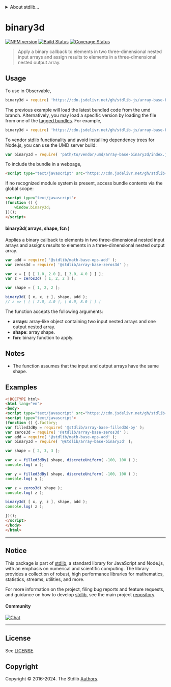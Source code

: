 <!--

@license Apache-2.0

Copyright (c) 2023 The Stdlib Authors.

Licensed under the Apache License, Version 2.0 (the "License");
you may not use this file except in compliance with the License.
You may obtain a copy of the License at

   http://www.apache.org/licenses/LICENSE-2.0

Unless required by applicable law or agreed to in writing, software
distributed under the License is distributed on an "AS IS" BASIS,
WITHOUT WARRANTIES OR CONDITIONS OF ANY KIND, either express or implied.
See the License for the specific language governing permissions and
limitations under the License.

-->


<details>
  <summary>
    About stdlib...
  </summary>
  <p>We believe in a future in which the web is a preferred environment for numerical computation. To help realize this future, we've built stdlib. stdlib is a standard library, with an emphasis on numerical and scientific computation, written in JavaScript (and C) for execution in browsers and in Node.js.</p>
  <p>The library is fully decomposable, being architected in such a way that you can swap out and mix and match APIs and functionality to cater to your exact preferences and use cases.</p>
  <p>When you use stdlib, you can be absolutely certain that you are using the most thorough, rigorous, well-written, studied, documented, tested, measured, and high-quality code out there.</p>
  <p>To join us in bringing numerical computing to the web, get started by checking us out on <a href="https://github.com/stdlib-js/stdlib">GitHub</a>, and please consider <a href="https://opencollective.com/stdlib">financially supporting stdlib</a>. We greatly appreciate your continued support!</p>
</details>

# binary3d

[![NPM version][npm-image]][npm-url] [![Build Status][test-image]][test-url] [![Coverage Status][coverage-image]][coverage-url] <!-- [![dependencies][dependencies-image]][dependencies-url] -->

> Apply a binary callback to elements in two three-dimensional nested input arrays and assign results to elements in a three-dimensional nested output array.

<section class="intro">

</section>

<!-- /.intro -->



<section class="usage">

## Usage

To use in Observable,

```javascript
binary3d = require( 'https://cdn.jsdelivr.net/gh/stdlib-js/array-base-binary3d@umd/browser.js' )
```
The previous example will load the latest bundled code from the umd branch. Alternatively, you may load a specific version by loading the file from one of the [tagged bundles](https://github.com/stdlib-js/array-base-binary3d/tags). For example,

```javascript
binary3d = require( 'https://cdn.jsdelivr.net/gh/stdlib-js/array-base-binary3d@v0.2.2-umd/browser.js' )
```

To vendor stdlib functionality and avoid installing dependency trees for Node.js, you can use the UMD server build:

```javascript
var binary3d = require( 'path/to/vendor/umd/array-base-binary3d/index.js' )
```

To include the bundle in a webpage,

```html
<script type="text/javascript" src="https://cdn.jsdelivr.net/gh/stdlib-js/array-base-binary3d@umd/browser.js"></script>
```

If no recognized module system is present, access bundle contents via the global scope:

```html
<script type="text/javascript">
(function () {
    window.binary3d;
})();
</script>
```

#### binary3d( arrays, shape, fcn )

Applies a binary callback to elements in two three-dimensional nested input arrays and assigns results to elements in a three-dimensional nested output array.

```javascript
var add = require( '@stdlib/math-base-ops-add' );
var zeros3d = require( '@stdlib/array-base-zeros3d' );

var x = [ [ [ 1.0, 2.0 ], [ 3.0, 4.0 ] ] ];
var z = zeros3d( [ 1, 2, 2 ] );

var shape = [ 1, 2, 2 ];

binary3d( [ x, x, z ], shape, add );
// z => [ [ [ 2.0, 4.0 ], [ 6.0, 8.0 ] ] ]
```

The function accepts the following arguments:

-   **arrays**: array-like object containing two input nested arrays and one output nested array.
-   **shape**: array shape.
-   **fcn**: binary function to apply.

</section>

<!-- /.usage -->

<section class="notes">

## Notes

-   The function assumes that the input and output arrays have the same shape.

</section>

<!-- /.notes -->

<section class="examples">

## Examples

<!-- eslint no-undef: "error" -->

```html
<!DOCTYPE html>
<html lang="en">
<body>
<script type="text/javascript" src="https://cdn.jsdelivr.net/gh/stdlib-js/random-base-discrete-uniform@umd/browser.js"></script>
<script type="text/javascript">
(function () {.factory;
var filled3dBy = require( '@stdlib/array-base-filled3d-by' );
var zeros3d = require( '@stdlib/array-base-zeros3d' );
var add = require( '@stdlib/math-base-ops-add' );
var binary3d = require( '@stdlib/array-base-binary3d' );

var shape = [ 2, 3, 3 ];

var x = filled3dBy( shape, discreteUniform( -100, 100 ) );
console.log( x );

var y = filled3dBy( shape, discreteUniform( -100, 100 ) );
console.log( y );

var z = zeros3d( shape );
console.log( z );

binary3d( [ x, y, z ], shape, add );
console.log( z );

})();
</script>
</body>
</html>
```

</section>

<!-- /.examples -->

<!-- Section for related `stdlib` packages. Do not manually edit this section, as it is automatically populated. -->

<section class="related">

</section>

<!-- /.related -->

<!-- Section for all links. Make sure to keep an empty line after the `section` element and another before the `/section` close. -->


<section class="main-repo" >

* * *

## Notice

This package is part of [stdlib][stdlib], a standard library for JavaScript and Node.js, with an emphasis on numerical and scientific computing. The library provides a collection of robust, high performance libraries for mathematics, statistics, streams, utilities, and more.

For more information on the project, filing bug reports and feature requests, and guidance on how to develop [stdlib][stdlib], see the main project [repository][stdlib].

#### Community

[![Chat][chat-image]][chat-url]

---

## License

See [LICENSE][stdlib-license].


## Copyright

Copyright &copy; 2016-2024. The Stdlib [Authors][stdlib-authors].

</section>

<!-- /.stdlib -->

<!-- Section for all links. Make sure to keep an empty line after the `section` element and another before the `/section` close. -->

<section class="links">

[npm-image]: http://img.shields.io/npm/v/@stdlib/array-base-binary3d.svg
[npm-url]: https://npmjs.org/package/@stdlib/array-base-binary3d

[test-image]: https://github.com/stdlib-js/array-base-binary3d/actions/workflows/test.yml/badge.svg?branch=v0.2.2
[test-url]: https://github.com/stdlib-js/array-base-binary3d/actions/workflows/test.yml?query=branch:v0.2.2

[coverage-image]: https://img.shields.io/codecov/c/github/stdlib-js/array-base-binary3d/main.svg
[coverage-url]: https://codecov.io/github/stdlib-js/array-base-binary3d?branch=main

<!--

[dependencies-image]: https://img.shields.io/david/stdlib-js/array-base-binary3d.svg
[dependencies-url]: https://david-dm.org/stdlib-js/array-base-binary3d/main

-->

[chat-image]: https://img.shields.io/gitter/room/stdlib-js/stdlib.svg
[chat-url]: https://app.gitter.im/#/room/#stdlib-js_stdlib:gitter.im

[stdlib]: https://github.com/stdlib-js/stdlib

[stdlib-authors]: https://github.com/stdlib-js/stdlib/graphs/contributors

[umd]: https://github.com/umdjs/umd
[es-module]: https://developer.mozilla.org/en-US/docs/Web/JavaScript/Guide/Modules

[deno-url]: https://github.com/stdlib-js/array-base-binary3d/tree/deno
[deno-readme]: https://github.com/stdlib-js/array-base-binary3d/blob/deno/README.md
[umd-url]: https://github.com/stdlib-js/array-base-binary3d/tree/umd
[umd-readme]: https://github.com/stdlib-js/array-base-binary3d/blob/umd/README.md
[esm-url]: https://github.com/stdlib-js/array-base-binary3d/tree/esm
[esm-readme]: https://github.com/stdlib-js/array-base-binary3d/blob/esm/README.md
[branches-url]: https://github.com/stdlib-js/array-base-binary3d/blob/main/branches.md

[stdlib-license]: https://raw.githubusercontent.com/stdlib-js/array-base-binary3d/main/LICENSE

</section>

<!-- /.links -->
